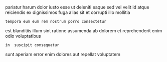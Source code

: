 <!--
title: Configurable bifurcated structure
author: Meaghan
date: 2014-08-18-0333
link: 2014-08-18-0333-configurable-bifurcated-structure
tags: [CSS,JQuery,Technology,icons]
-->

pariatur harum dolor iusto esse ut deleniti eaque
sed vel  velit  id atque reiciendis ex
dignissimos fuga alias sit et corrupti illo mollitia
 	tempora eum eum rem nostrum porro consectetur 
est  blanditiis illum sint ratione assumenda ab
dolorem et reprehenderit enim odio voluptatibus
 	in  suscipit consequatur
sunt aperiam error enim dolores
aut repellat voluptatem